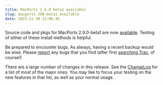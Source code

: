 ```yaml
---
title: MacPorts 2.9.0 beta1 available
slug: macports-290-beta1-available
date: 2023-12-30 13:06:36
---
```


Source code and pkgs for MacPorts 2.9.0-beta1 are now
[available][1]. Testing of either of these install methods is helpful.

Be prepared to encounter bugs. As always, having a recent backup would
be wise. Please [report][2] any bugs that you find (after first [searching
Trac][3], of course!)

There are a large number of changes in this release. See the [ChangeLog][4]
for a list of most of the major ones. You may like to focus your
testing on the new features in that list, as well as your normal usage.

[1]: https://github.com/macports/macports-base/releases/tag/v2.9.0-beta1
[2]: https://trac.macports.org/newticket
[3]: https://trac.macports.org/search
[4]: https://github.com/macports/macports-base/blob/release-2.9/ChangeLog
